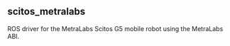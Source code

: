 scitos_metralabs
----------------

ROS driver for the MetraLabs Scitos G5 mobile robot using the MetraLabs ABI.
